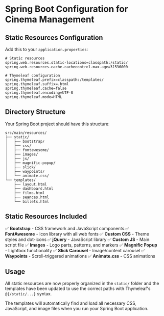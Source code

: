 # Spring Boot Configuration for Cinema Management

## Static Resources Configuration

Add this to your `application.properties`:

```properties
# Static resources
spring.web.resources.static-locations=classpath:/static/
spring.web.resources.cache.cachecontrol.max-age=31536000

# Thymeleaf configuration
spring.thymeleaf.prefix=classpath:/templates/
spring.thymeleaf.suffix=.html
spring.thymeleaf.cache=false
spring.thymeleaf.encoding=UTF-8
spring.thymeleaf.mode=HTML
```

## Directory Structure

Your Spring Boot project should have this structure:

```
src/main/resources/
├── static/
│   ├── bootstrap/
│   ├── css/
│   ├── fontawesome/
│   ├── images/
│   ├── js/
│   ├── magnific-popup/
│   ├── slick/
│   ├── waypoints/
│   └── animate.css/
└── templates/
    ├── layout.html
    ├── dashboard.html
    ├── films.html
    ├── seances.html
    └── billets.html
```

## Static Resources Included

✅ **Bootstrap** - CSS framework and JavaScript components
✅ **FontAwesome** - Icon library with all web fonts
✅ **Custom CSS** - Theme styles and dot-icons
✅ **jQuery** - JavaScript library
✅ **Custom JS** - Main script file
✅ **Images** - Logo parts, patterns, and markers
✅ **Magnific Popup** - Lightbox functionality
✅ **Slick Carousel** - Image/content carousel
✅ **Waypoints** - Scroll-triggered animations
✅ **Animate.css** - CSS animations

## Usage

All static resources are now properly organized in the `static/` folder and the templates have been updated to use the correct paths with Thymeleaf's `@{/static/...}` syntax.

The templates will automatically find and load all necessary CSS, JavaScript, and image files when you run your Spring Boot application.
